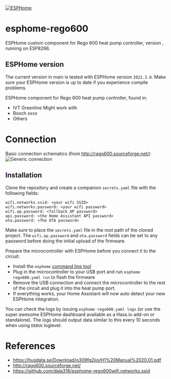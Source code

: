 [![ESPHome](https://github.com/henols/esphome-rego600/actions/workflows/esphome.yml/badge.svg)](https://github.com/henols/esphome-rego600/actions/workflows/esphome.yml)

# esphome-rego600
ESPHome custom component for Rego 600 heat pump controller, version , running on ESP8266.

## ESPHome version
The current version in main is tested with ESPHome version `2022.3.0`. Make sure your ESPHome version is up to date if you experience compile problems.



ESPHome component for Rego 600 heat pump controller, found in:
* IVT Greenline
Might work with 
* Bosch xxxx
* Others

# Connection
Basic connection schematics (from http://rago600.sourceforge.net/)
![Generic connection](generic_com.gif)


## Installation
Clone the repository and create a companion `secrets.yaml` file with the following fields:
```
wifi.networks.ssid: <your wifi SSID>
wifi.networks.password: <your wifi password>
wifi.ap.password: <fallback AP password>
api.password: <the Home Assistant API password>
ota.password: <The OTA password>
```
Make sure to place the `secrets.yaml` file in the root path of the cloned project. The `wifi.ap.password` and `ota.password` fields can be set to any password before doing the initial upload of the firmware.



Prepare the microcontroller with ESPHome before you connect it to the circuit:
- Install the `esphome` [command line tool](https://esphome.io/guides/getting_started_command_line.html)
- Plug in the microcontroller to your USB port and run `esphome rego600.yaml run` to flash the firmware
- Remove the USB connection and connect the microcontroller to the rest of the circuit and plug it into the heat pump port.
- If everything works, your Home Assistant will now auto detect your new ESPHome integration.

You can check the logs by issuing `esphome rego600.yaml logs` (or use the super awesome ESPHome dashboard available as a Hass.io add-on or standalone). The logs should output data similar to this every 10 seconds when using `DEBUG` loglevel:

# References
* https://husdata.se/Download/o309fq2jio/H1%20Manual%2020.01.pdf
* http://rago600.sourceforge.net/
* https://github.com/dala318/esphome-rego600wifi.networks.ssid